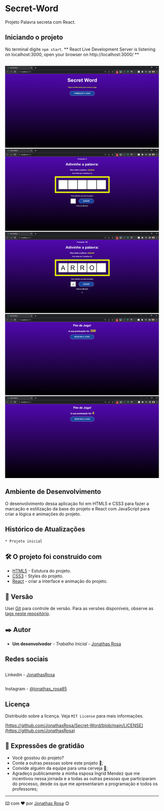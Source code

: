 # Secret-Word
 Projeto Palavra secreta com React.

## Iniciando o projeto

No terminal digite `npm start`.
** React Live Development Server is listening on localhost:3000, open your browser on http://localhost:3000/ **
##
![](src/assets/img/tela-inicial-do-jogo.png)
![](src/assets/img/tela-do-jogo.png)
![](src/assets/img/jogo-em-andamento.png)
![](src/assets/img/tela-de-pontuação.png)
![](src/assets/img/tela-fim-de-jogo.png)

## Ambiente de Desenvolvimento

O desenvolvimento dessa aplicação foi em HTML5 e CSS3 para fazer a marcação e estilização da base do projeto e React com JavaScript para criar a lógica e animações do projeto.
## Histórico de Atualizações

    * Projeto inicial

## 🛠️ O projeto foi construido com

* [HTML5](https://developer.mozilla.org/en-US/docs/Web/HTML) - Estutura do projeto.
* [CSS3](https://developer.mozilla.org/en-US/docs/Web/CSS) - Styles do projeto.
* [React](https://pt-br.reactjs.org/) - criar a interface e animação do projeto.

## 📌 Versão

Usei [Git](https://git-scm.com/) para controle de versão. Para as versões disponíveis, observe as [tags neste repositório](https://github.com/JonathasRosa/Pokedex-2).

## ✒️ Autor

* **Um desenvolvedor** - *Trabalho Inicial* - [Jonathas Rosa](https://github.com/JonathasRosa)

## Redes sociais

##
Linkedin - [JonathasRosa](https://www.linkedin.com/in/jonathasrosa85/)
##
Instagram - [@jonathas_rosa85](https://www.instagram.com/jonathas_rosa85/)

## Licença

Distribuído sobre a licença. Veja `MIT License` para mais informações.

[https://github.com/JonathasRosa/Secret-Word/blob/main/LICENSE](https://github.com/JonathasRosa)

## 🎁 Expressões de gratidão

* Você gosstou do projeto? 
* Conte a outras pessoas sobre este projeto 📢;
* Convide alguém da equipe para uma cerveja 🍺;
* Agradeço publicamente a minha esposa Ingrid Mendez que me incentivou nessa jornada e a todas as outras pessoas que participaram do processo, desde os que me apresentaram a programação e todos os professores;
---
⌨️ com ❤️ por [Jonathas Rosa](https://github.com/JonathasRosa) 😊